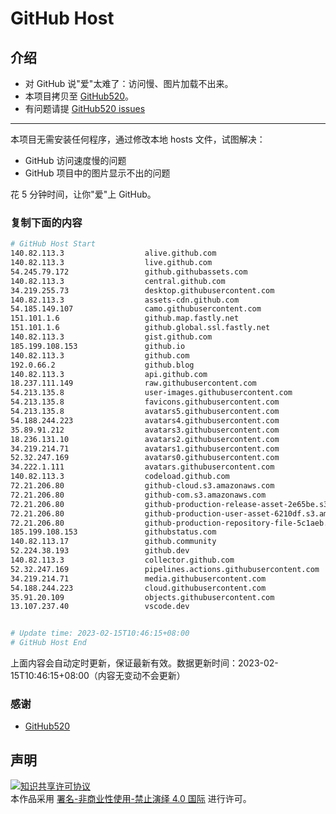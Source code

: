 # GitHub Host
## 介绍
- 对 GitHub 说"爱"太难了：访问慢、图片加载不出来。
- 本项目拷贝至 [GitHub520](https://github.com/521xueweihan/GitHub520)。
- 有问题请提 [GitHub520 issues](https://github.com/521xueweihan/GitHub520/issues/new)

---

本项目无需安装任何程序，通过修改本地 hosts 文件，试图解决：
- GitHub 访问速度慢的问题
- GitHub 项目中的图片显示不出的问题

花 5 分钟时间，让你"爱"上 GitHub。

### 复制下面的内容
```bash
# GitHub Host Start
140.82.113.3                  alive.github.com
140.82.113.3                  live.github.com
54.245.79.172                 github.githubassets.com
140.82.113.3                  central.github.com
34.219.255.73                 desktop.githubusercontent.com
140.82.113.3                  assets-cdn.github.com
54.185.149.107                camo.githubusercontent.com
151.101.1.6                   github.map.fastly.net
151.101.1.6                   github.global.ssl.fastly.net
140.82.113.3                  gist.github.com
185.199.108.153               github.io
140.82.113.3                  github.com
192.0.66.2                    github.blog
140.82.113.3                  api.github.com
18.237.111.149                raw.githubusercontent.com
54.213.135.8                  user-images.githubusercontent.com
54.213.135.8                  favicons.githubusercontent.com
54.213.135.8                  avatars5.githubusercontent.com
54.188.244.223                avatars4.githubusercontent.com
35.89.91.212                  avatars3.githubusercontent.com
18.236.131.10                 avatars2.githubusercontent.com
34.219.214.71                 avatars1.githubusercontent.com
52.32.247.169                 avatars0.githubusercontent.com
34.222.1.111                  avatars.githubusercontent.com
140.82.113.3                  codeload.github.com
72.21.206.80                  github-cloud.s3.amazonaws.com
72.21.206.80                  github-com.s3.amazonaws.com
72.21.206.80                  github-production-release-asset-2e65be.s3.amazonaws.com
72.21.206.80                  github-production-user-asset-6210df.s3.amazonaws.com
72.21.206.80                  github-production-repository-file-5c1aeb.s3.amazonaws.com
185.199.108.153               githubstatus.com
140.82.113.17                 github.community
52.224.38.193                 github.dev
140.82.113.3                  collector.github.com
52.32.247.169                 pipelines.actions.githubusercontent.com
34.219.214.71                 media.githubusercontent.com
54.188.244.223                cloud.githubusercontent.com
35.91.20.109                  objects.githubusercontent.com
13.107.237.40                 vscode.dev


# Update time: 2023-02-15T10:46:15+08:00
# GitHub Host End

```
上面内容会自动定时更新，保证最新有效。数据更新时间：2023-02-15T10:46:15+08:00（内容无变动不会更新）

### 感谢

- [GitHub520](https://github.com/521xueweihan/GitHub520)

## 声明
<a rel="license" href="https://creativecommons.org/licenses/by-nc-nd/4.0/deed.zh"><img alt="知识共享许可协议" style="border-width: 0" src="https://licensebuttons.net/l/by-nc-nd/4.0/88x31.png"></a><br>本作品采用 <a rel="license" href="https://creativecommons.org/licenses/by-nc-nd/4.0/deed.zh">署名-非商业性使用-禁止演绎 4.0 国际</a> 进行许可。